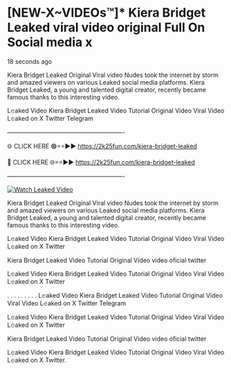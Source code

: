 # [NEW-X~VIDEOs™]* Kiera Bridget Leaked viral video original Full On Social media x

18 seconds ago

Kiera Bridget Leaked Original Viral video Nudes took the internet by storm and amazed viewers on various Leaked social media platforms. Kiera Bridget Leaked, a young and talented digital creator, recently became famous thanks to this interesting video.

L𝚎aked Video Kiera Bridget Leaked Video Tutorial Original Video Viral Video L𝚎aked on X Twitter Telegram

———————————————————-

🌐 CLICK HERE 🟢==►► https://2k25fun.com/kiera-bridget-leaked

🔴 CLICK HERE 🌐==►► https://2k25fun.com/kiera-bridget-leaked

———————————————————-

[![Watch Leaked Video](https://miro.medium.com/v2/resize:fit:828/format:webp/1*cilzJN44JGOrTw9NJCrNHA.gif "Watch Leaked Video")](https://2k25fun.com/kiera-bridget-leaked)

Kiera Bridget Leaked Original Viral video Nudes took the internet by storm and amazed viewers on various Leaked social media platforms. Kiera Bridget Leaked, a young and talented digital creator, recently became famous thanks to this interesting video.

L𝚎aked Video Kiera Bridget Leaked Video Tutorial Original Video Viral Video L𝚎aked on X Twitter

Kiera Bridget Leaked Video Tutorial Original Video video oficial twitter

L𝚎aked Video Kiera Bridget Leaked Video Tutorial Original Video Viral Video L𝚎aked on X Twitter

. . . . . . . . . L𝚎aked Video Kiera Bridget Leaked Video Tutorial Original Video Viral Video L𝚎aked on X Twitter Telegram

L𝚎aked Video Kiera Bridget Leaked Video Tutorial Original Video Viral Video L𝚎aked on X Twitter

Kiera Bridget Leaked Video Tutorial Original Video video oficial twitter

L𝚎aked Video Kiera Bridget Leaked Video Tutorial Original Video Viral Video L𝚎aked on X Twitter.